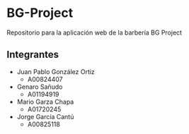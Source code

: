 # BG-Project
Repositorio para la aplicación web de la barbería BG Project

## Integrantes
- Juan Pablo González Ortiz
    - A00824407
- Genaro Sañudo 
    - A01194919
- Mario Garza Chapa
    - A01720245
- Jorge García Cantú
    - A00825118
